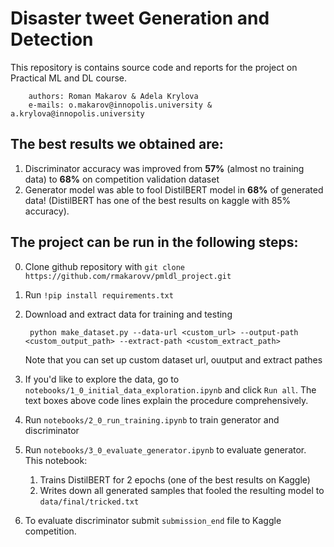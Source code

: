 # Disaster tweet Generation and Detection
This repository is contains source code and reports for the project on Practical ML and DL course.

        authors: Roman Makarov & Adela Krylova
        e-mails: o.makarov@innopolis.university & a.krylova@innopolis.university

## The best results we obtained are:
1. Discriminator accuracy was improved from **57%** (almost no training data) to **68%** on competition validation dataset
2. Generator model was able to fool DistilBERT model in **68%** of generated data! (DistilBERT has one of the best results on kaggle with 85% accuracy).

## The project can be run in the following steps:

0. Clone github repository with `git clone https://github.com/rmakarovv/pmldl_project.git`
1. Run `!pip install requirements.txt`
2. Download and extract data for training and testing

        python make_dataset.py --data-url <custom_url> --output-path <custom_output_path> --extract-path <custom_extract_path>

    Note that you can set up custom dataset url, ouutput and extract pathes 

3. If you'd like to explore the data, go to `notebooks/1_0_initial_data_exploration.ipynb` and click `Run all`. The text boxes above code lines explain the procedure comprehensively.
4. Run `notebooks/2_0_run_training.ipynb` to train generator and discriminator
5. Run `notebooks/3_0_evaluate_generator.ipynb` to evaluate generator. This notebook:
    1) Trains DistilBERT for 2 epochs (one of the best results on Kaggle)
    2) Writes down all generated samples that fooled the resulting model to `data/final/tricked.txt` 
6. To evaluate discriminator submit `submission_end` file to Kaggle competition.